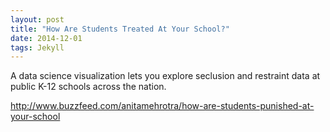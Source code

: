 ```yaml
---
layout: post
title: "How Are Students Treated At Your School?"
date: 2014-12-01
tags: Jekyll
---
```


A data science visualization lets you explore seclusion and restraint data at public K-12 schools across the nation.

http://www.buzzfeed.com/anitamehrotra/how-are-students-punished-at-your-school
